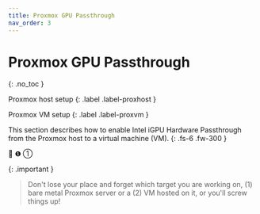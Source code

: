 ```yaml
---
title: Proxmox GPU Passthrough
nav_order: 3
---
```


# <i class="fas fa-microchip" style="color: #2B66AF"></i> Proxmox GPU Passthrough
{: .no_toc }

<i class="fab fa-mixer" style="color: black"></i> Proxmox host setup
{: .label .label-proxhost }

<i class="fab fa-mixer" style="color: #D6762C"></i> Proxmox VM setup
{: .label .label-proxvm }

This section describes how to enable Intel iGPU Hardware Passthrough from the Proxmox host to a virtual machine (VM). 
{: .fs-6 .fw-300 }

💖 ❶ ①

{: .important }
> Don't lose your place and forget which target you are working on, (1) bare metal Proxmox server or a (2) VM hosted on it, or you'll screw things up!
